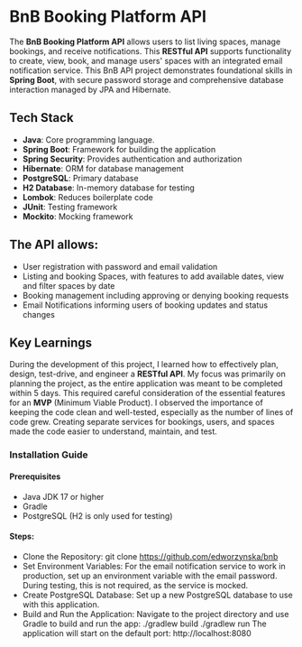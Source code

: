 # BnB Booking Platform API

The __BnB Booking Platform API__ allows users to list living spaces, manage bookings, and receive notifications. This __RESTful API__ supports functionality to create, view, book, and manage users' spaces with an integrated email notification service. This BnB API project demonstrates foundational skills in __Spring Boot__, with secure password storage and comprehensive database interaction managed by JPA and Hibernate.

## Tech Stack

- **Java**: Core programming language.
- **Spring Boot**: Framework for building the application  
- **Spring Security**: Provides authentication and authorization  
- **Hibernate**: ORM for database management  
- **PostgreSQL**: Primary database  
- **H2 Database**: In-memory database for testing  
- **Lombok**: Reduces boilerplate code  
- **JUnit**: Testing framework  
- **Mockito**: Mocking framework  

## The API allows:

- User registration with password and email validation
- Listing and booking Spaces, with features to add available dates, view and filter spaces by date
- Booking management including approving or denying booking requests
- Email Notifications informing users of booking updates and status changes

## Key Learnings

During the development of this project, I learned how to effectively plan, design, test-drive, and engineer a **RESTful API**. My focus was primarily on planning the project, as the entire application was meant to be completed within 5 days. This required careful consideration of the essential features for an **MVP** (Minimum Viable Product). I observed the importance of keeping the code clean and well-tested, especially as the number of lines of code grew. Creating separate services for bookings, users, and spaces made the code easier to understand, maintain, and test.

### Installation Guide

#### Prerequisites
- Java JDK 17 or higher
- Gradle
- PostgreSQL (H2 is only used for testing)
  
#### Steps:

- Clone the Repository:
git clone https://github.com/edworzynska/bnb
- Set Environment Variables:
For the email notification service to work in production, set up an environment variable with the email password. During testing, this is not required, as the service is mocked.
- Create PostgreSQL Database:
Set up a new PostgreSQL database to use with this application.
- Build and Run the Application:
Navigate to the project directory and use Gradle to build and run the app:
./gradlew build
./gradlew run
The application will start on the default port: http://localhost:8080
